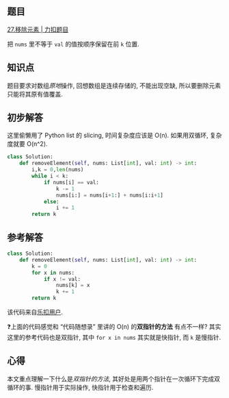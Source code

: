 ## 题目
[27.移除元素 | 力扣题目](https://leetcode.cn/problems/remove-element/)

把 `nums` 里不等于 `val` 的值按顺序保留在前 `k` 位置.

## 知识点
题目要求对数组*原地*操作, 回想数组是连续存储的, 不能出现空缺, 所以要删除元素只能将其原有值覆盖.

## 初步解答
这里偷懒用了 Python list 的 slicing, 时间复杂度应该是 O(n). 如果用双循环, 复杂度就要 O(n^2).

```python
class Solution:
    def removeElement(self, nums: List[int], val: int) -> int:
        i,k = 0,len(nums)
        while i < k:
            if nums[i] == val:
                k -= 1
                nums[i:] = nums[i+1:] + nums[i:i+1]
            else:
                i += 1
        return k
```

## 参考解答
```python
class Solution:
    def removeElement(self, nums: List[int], val: int) -> int:
        k = 0
        for x in nums:
            if x != val:
                nums[k] = x
                k += 1
        return k
```

该代码来自[乐扣用户](https://leetcode.cn/problems/remove-element/solutions/2802809/jian-dan-ti-jian-dan-zuo-pythonjavaccgoj-72bn/). 

❓上面的代码感觉和 “代码随想录” 里讲的 O(n) 的**双指针的方法** 有点不一样? 其实这里的参考代码也是双指针, 其中 `for x in nums` 其实就是快指针, 而 `k` 是慢指针.

## 心得
本文重点理解一下什么是*双指针的方法*, 其好处是用两个指针在一次循环下完成双循环的事. 慢指针用于实际操作, 快指针用于检查和遍历.